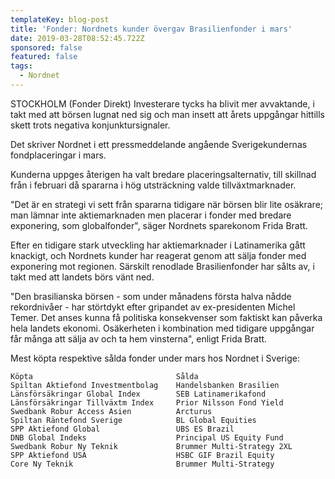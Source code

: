 ```yaml
---
templateKey: blog-post
title: 'Fonder: Nordnets kunder övergav Brasilienfonder i mars'
date: 2019-03-28T08:52:45.722Z
sponsored: false
featured: false
tags:
  - Nordnet
---
```

STOCKHOLM (Fonder Direkt) Investerare tycks ha blivit mer avvaktande, i takt med att börsen lugnat ned sig och man insett att årets uppgångar hittills skett trots negativa konjunktursignaler.

Det skriver Nordnet i ett pressmeddelande angående Sverigekundernas fondplaceringar i mars.

Kunderna uppges återigen ha valt bredare placeringsalternativ, till skillnad från i februari då spararna i hög utsträckning valde tillväxtmarknader.

"Det är en strategi vi sett från spararna tidigare när börsen blir lite osäkrare; man lämnar inte aktiemarknaden men placerar i fonder med bredare exponering, som globalfonder", säger Nordnets sparekonom Frida Bratt.

Efter en tidigare stark utveckling har aktiemarknader i Latinamerika gått knackigt, och Nordnets kunder har reagerat genom att sälja fonder med exponering mot regionen. Särskilt renodlade Brasilienfonder har sålts av, i takt med att landets börs vänt ned.

"Den brasilianska börsen - som under månadens första halva nådde rekordnivåer - har störtdykt efter gripandet av ex-presidenten Michel Temer. Det anses kunna få politiska konsekvenser som faktiskt kan påverka hela landets ekonomi. Osäkerheten i kombination med tidigare uppgångar får många att sälja av och ta hem vinsterna", enligt Frida Bratt.

Mest köpta respektive sålda fonder under mars hos Nordnet i Sverige:
```
Köpta                                Sålda                     
Spiltan Aktiefond Investmentbolag    Handelsbanken Brasilien   
Länsförsäkringar Global Index        SEB Latinamerikafond      
Länsförsäkringar Tillväxtm Index     Prior Nilsson Fond Yield  
Swedbank Robur Access Asien          Arcturus                  
Spiltan Räntefond Sverige            BL Global Equities        
SPP Aktiefond Global                 UBS ES Brazil             
DNB Global Indeks                    Principal US Equity Fund  
Swedbank Robur Ny Teknik             Brummer Multi-Strategy 2XL
SPP Aktiefond USA                    HSBC GIF Brazil Equity    
Core Ny Teknik                       Brummer Multi-Strategy   
```
